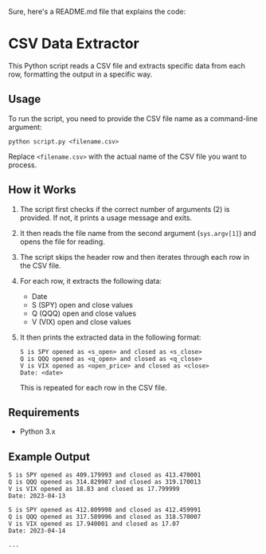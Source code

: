 Sure, here's a README.md file that explains the code:

# CSV Data Extractor

This Python script reads a CSV file and extracts specific data from each row, formatting the output in a specific way.

## Usage

To run the script, you need to provide the CSV file name as a command-line argument:

```
python script.py <filename.csv>
```

Replace `<filename.csv>` with the actual name of the CSV file you want to process.

## How it Works

1. The script first checks if the correct number of arguments (2) is provided. If not, it prints a usage message and exits.
2. It then reads the file name from the second argument (`sys.argv[1]`) and opens the file for reading.
3. The script skips the header row and then iterates through each row in the CSV file.
4. For each row, it extracts the following data:
   - Date
   - S (SPY) open and close values
   - Q (QQQ) open and close values
   - V (VIX) open and close values
5. It then prints the extracted data in the following format:

   ```
   S is SPY opened as <s_open> and closed as <s_close>
   Q is QQQ opened as <q_open> and closed as <q_close>
   V is VIX opened as <open_price> and closed as <close>
   Date: <date>
   ```

   This is repeated for each row in the CSV file.

## Requirements

- Python 3.x

## Example Output

```
S is SPY opened as 409.179993 and closed as 413.470001
Q is QQQ opened as 314.829987 and closed as 319.170013
V is VIX opened as 18.83 and closed as 17.799999
Date: 2023-04-13

S is SPY opened as 412.809998 and closed as 412.459991
Q is QQQ opened as 317.589996 and closed as 318.570007
V is VIX opened as 17.940001 and closed as 17.07
Date: 2023-04-14

...
```
